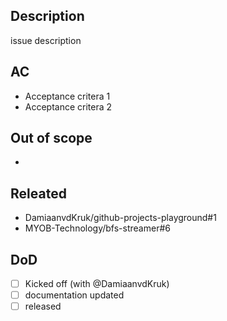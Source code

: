 ## Description
issue description

## AC
- Acceptance critera 1
- Acceptance critera 2

## Out of scope
- 

## Releated
- DamiaanvdKruk/github-projects-playground#1
- MYOB-Technology/bfs-streamer#6

## DoD
- [ ] Kicked off (with @DamiaanvdKruk)
- [ ] documentation updated
- [ ] released
